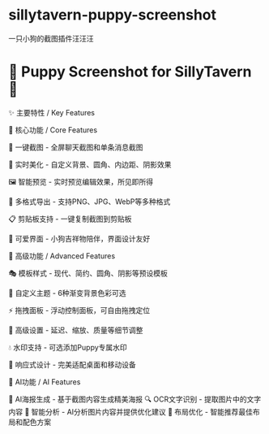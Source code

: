 # sillytavern-puppy-screenshot
一只小狗的截图插件汪汪汪
# 🐶 Puppy Screenshot for SillyTavern 🐾

✨ 主要特性 / Key Features

🎯 核心功能 / Core Features

📸 一键截图 - 全屏聊天截图和单条消息截图

🎨 实时美化 - 自定义背景、圆角、内边距、阴影效果

🖼️ 智能预览 - 实时预览编辑效果，所见即所得

💾 多格式导出 - 支持PNG、JPG、WebP等多种格式

📋 剪贴板支持 - 一键复制截图到剪贴板

🐶 可爱界面 - 小狗吉祥物陪伴，界面设计友好

🚀 高级功能 / Advanced Features

🎭 模板样式 - 现代、简约、圆角、阴影等预设模板

🎨 自定义主题 - 6种渐变背景色彩可选

⚡ 拖拽面板 - 浮动控制面板，可自由拖拽定位

🔧 高级设置 - 延迟、缩放、质量等细节调整

💧 水印支持 - 可选添加Puppy专属水印

📱 响应式设计 - 完美适配桌面和移动设备

🤖 AI功能 / AI Features

🎪 AI海报生成 - 基于截图内容生成精美海报
🔍 OCR文字识别 - 提取图片中的文字内容
📝 智能分析 - AI分析图片内容并提供优化建议
🎨 布局优化 - 智能推荐最佳布局和配色方案
